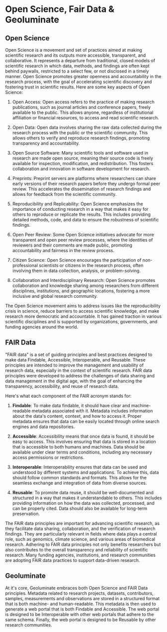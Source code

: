 # Open Science, Fair Data & Geoluminate

## Open Science

Open Science is a movement and set of practices aimed at making scientific research and its outputs more accessible, transparent, and collaborative. It represents a departure from traditional, closed models of scientific research in which data, methods, and findings are often kept behind paywalls, restricted to a select few, or not disclosed in a timely manner. Open Science promotes greater openness and accountability in the research process, with the goal of accelerating scientific discovery and fostering trust in scientific results. Here are some key aspects of Open Science:

1. Open Access: Open access refers to the practice of making research publications, such as journal articles and conference papers, freely available to the public. This allows anyone, regardless of institutional affiliation or financial resources, to access and read scientific research.

2. Open Data: Open data involves sharing the raw data collected during the research process with the public or the scientific community. This allows others to verify and reproduce research findings, promoting transparency and accountability.

3. Open Source Software: Many scientific tools and software used in research are made open source, meaning their source code is freely available for inspection, modification, and redistribution. This fosters collaboration and innovation in software development for research.

4. Preprints: Preprint servers are platforms where researchers can share early versions of their research papers before they undergo formal peer review. This accelerates the dissemination of research findings and allows for feedback from the scientific community.

5. Reproducibility and Replicability: Open Science emphasizes the importance of conducting research in a way that makes it easy for others to reproduce or replicate the results. This includes providing detailed methods, code, and data to ensure the robustness of scientific findings.

6. Open Peer Review: Some Open Science initiatives advocate for more transparent and open peer review processes, where the identities of reviewers and their comments are made public, promoting accountability and fairness in the review process.

7. Citizen Science: Open Science encourages the participation of non-professional scientists or citizens in the research process, often involving them in data collection, analysis, or problem-solving.

8. Collaboration and Interdisciplinary Research: Open Science promotes collaboration and knowledge sharing among researchers from different disciplines, institutions, and geographic locations, fostering a more inclusive and global research community.

The Open Science movement aims to address issues like the reproducibility crisis in science, reduce barriers to access scientific knowledge, and make research more democratic and accountable. It has gained traction in various scientific disciplines and is supported by organizations, governments, and funding agencies around the world.


## FAIR Data

"FAIR data" is a set of guiding principles and best practices designed to make data Findable, Accessible, Interoperable, and Reusable. These principles are intended to improve the management and usability of research data, especially in the context of scientific research. FAIR data principles were developed to address the challenges of data sharing and data management in the digital age, with the goal of enhancing the transparency, accessibility, and reuse of research data.

Here's what each component of the FAIR acronym stands for:

1. **Findable**: To make data findable, it should have clear and machine-readable metadata associated with it. Metadata includes information about the data's content, context, and how to access it. Proper metadata ensures that data can be easily located through online search engines and data repositories.

2. **Accessible**: Accessibility means that once data is found, it should be easy to access. This involves ensuring that data is stored in a location that is accessible to both humans and machines. Data should be available under clear terms and conditions, including any necessary access permissions or restrictions.

3. **Interoperable**: Interoperability ensures that data can be used and understood by different systems and applications. To achieve this, data should follow common standards and formats. This allows for the seamless exchange and integration of data from diverse sources.

4. **Reusable**: To promote data reuse, it should be well-documented and structured in a way that makes it understandable to others. This includes providing information on how the data was collected, processed, and can be properly cited. Data should also be available for long-term preservation.

The FAIR data principles are important for advancing scientific research, as they facilitate data sharing, collaboration, and the verification of research findings. They are particularly relevant in fields where data plays a central role, such as genomics, climate science, and various areas of biomedical research. Adhering to FAIR data principles not only benefits researchers but also contributes to the overall transparency and reliability of scientific research. Many funding agencies, institutions, and research communities are adopting FAIR data practices to support data-driven research.

## Geoluminate

At it's core, Geoluminate embraces both Open Science and FAIR Data principles. Metadata related to research projects, datasets, contributors, samples, measurements and observations are stored in a structured format that is both machine- and human-readable. This metadata is then used to generate a web portal that is both Findable and Accessible. The web portal is designed to be Interoperable with other web portals that adhere to the same schema. Finally, the web portal is designed to be Reusable by other research communities.

